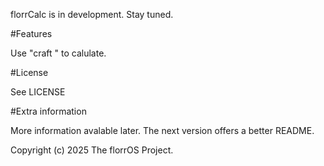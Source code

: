 florrCalc is in development. Stay tuned.



\#Features

Use "craft <rarity>" to calulate.



\#License

See LICENSE



\#Extra information

More information avalable later. The next version offers a better README.



Copyright (c) 2025 The florrOS Project.

